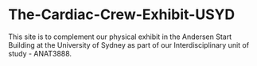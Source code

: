 # The-Cardiac-Crew-Exhibit-USYD
This site is to complement our physical exhibit in the Andersen Start Building at the University of Sydney as part of our Interdisciplinary unit of study - ANAT3888.
